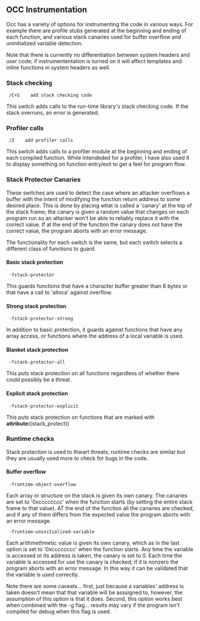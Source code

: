 ## OCC Instrumentation

Occ has a variety of options for instrumenting the code in various ways.   For example there are profile stubs generated at the beginning and ending of each function, and various stack canaries used for buffer overflow and uninitialized variable detection.

Note that there is currently no differentiation between system headers and user code;  if instrumententation is turned on it 
will affect templates and inline functions in system headers as well.

### Stack checking

     /C+S    add stack checking code
         
This switch adds calls to the run-time library's stack checking code.  If the stack overruns, an error is generated.


### Profiler calls 

     /Z    add profiler calls
     
This switch adds calls to a profiler module at the beginning and ending of each compiled function.   While intendeded for a profiler, I have also used it to display something on function entry/exit to get a feel for program flow.

### Stack Protector Canaries

These switches are used to detect the case where an attacker overflows a buffer with the intent of modifying the function return address to some desired place.   This is done by placing what is called a 'canary' at the top of the stack frame;   the canary is given a random value that changes on each program run so an attacker won't be able to reliably replace it with the correct value.   If at the end of the function the canary does not have the correct value, the program aborts with an error message.

The functionality for each switch is the same, but each switch selects a different class of functions to guard.

#### Basic stack protection

     -fstack-protector

This guards functions that have a character buffer greater than 8 bytes or that have a call to 'alloca' against overflow.

#### Strong stack protection

     -fstack-protector-strong

In addition to basic protection, it guards against functions that have any array access, or functions where the address of a local variable is used.

#### Blanket stack protection

     -fstack-protector-all

This puts stack protection on all functions regardless of whether there could possibly be a threat.

#### Explicit stack protection

     -fstack-protector-explicit

This puts stack protection on functions that are marked with __attribute__((stack_protect))

### Runtime checks

Stack protection is used to thwart threats; runtime checks are similar but they are usually used more to check for bugs in the code.

#### Buffer overflow

     -fruntime-object-overflow

Each array or structure on the stack is given its own canary.    The canaries are set to '0xcccccccc' when the function starts (by setting the entire stack frame to that value).   AT the end of the function all the canaries are checked, and if any of them differs from the expected value the program aborts with an error message.

     -fruntime-uninitialized-variable

Each arithmethmetic value is given its own canary, which as in the last option is set to '0xcccccccc' when the function starts.   Any time the variable is accessed or its address is taken, the canary is set to 0.   Each time the variable is accessed for use the canary is checked; if it is nonzero the program aborts with an error message.   In this way it can be validated that the variable is used correctly.

Note there are some caveats...  first, just because a variables' address is taken doesn't mean that that variable will be asssigned to, however, the assumption of this option is that it does.   Second, this option works best when combined with the -g flag...   results may vary if the program isn't compiled for debug when this flag is used.